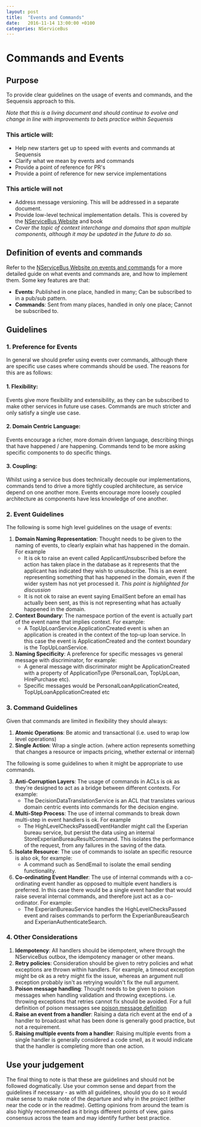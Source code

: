 ```yaml
---
layout: post
title:  "Events and Commands"
date:   2016-11-14 13:00:00 +0100
categories: NServiceBus
---
```


# Commands and Events

## Purpose

To provide clear guidelines on the usage of events and commands, and the Sequensis approach to this. 

*Note that this is a living document and should continue to evolve and change in line with improvements to bets practice within Sequensis*

### This article will:
- Help new starters get up to speed with events and commands at Sequensis
- Clarify what we mean by events and commands
- Provide a point of reference for PR's
- Provide a point of reference for new service implementations

### This article will not
- Address message versioning. This will be addressed in a separate document.
- Provide low-level technical implementation details. This is covered by the [NServiceBus Website] and book
- *Cover the topic of context interchange and domains that span multiple components, although it may be updated in the future to do so.*

## Definition of events and commands
Refer to the [NServiceBus Website on events and commands] for a more detailed guide on what events and commands are, and how to implement them. Some key features are that:

 - **Events**: Published in one place, handled in many; Can be subscribed to in a pub/sub pattern.
 - **Commands**: Sent from many places, handled in only one place;  Cannot be subscribed to.

## Guidelines

### 1. Preference for Events
In general we should prefer using events over commands, although there are specific use cases where commands should be used. The reasons for this are as follows:

#### 1. **Flexibility**: 
Events give more flexibility and extensibility, as they can be subscribed to make other services in future use cases. Commands are much stricter and only satisfy a single use case.

#### 2. **Domain Centric Language**:  
Events encourage a richer, more domain driven language, describing things that have happened / are happening. Commands tend to be more asking specific components to do specific things.

#### 3. **Coupling**: 
Whilst using a service bus does technically decouple our implementations,  commands tend to drive a more tightly coupled architecture, as service depend on one another more. Events encourage more loosely coupled architecture as components have less knowledge of one another. 

### 2. Event Guidelines
The following is some high level guidelines on the usage of events:

1. **Domain Naming Representation**: Thought needs to be given to the naming of events, to clearly explain what has happened in the domain. For example 
	- It is ok to raise an event called ApplicantUnsubscribed before the action has taken place in the database as it represents that the applicant has indicated they wish to unsubscribe. This is an event representing something that has happened in the domain, even if the wider system has not yet processed it. *This point is highlighted for discussion*
	- It is not ok to raise an event saying EmailSent before an email has actually been sent, as this is not representing what has actually happened in the domain.
2. **Context Boundary**: The namespace portion of the event is actually part of the event name that implies context. For example:
	- A TopUpLoanService.ApplicationCreated event is when an application is created in the context of the top-up loan service. In this case the event is ApplicationCreated and the context boundary is the TopUpLoanService.
3. **Naming Specificity**: A preference for specific messages vs general message with discriminator, for example:
	- A general message with discriminator might be ApplicationCreated with a property of ApplicationType (PersonalLoan, TopUpLoan, HirePurchase etc).
	- Specific messages would be PersonalLoanApplicationCreated, TopUpLoanApplicationCreated etc

### 3. Command Guidelines
Given that commands are limited in flexibility they should always:

1. **Atomic Operations**: Be atomic and transactional (i.e. used to wrap low level operations)
2. **Single Action**: Wrap a single action. (where action represents something that changes a resource or impacts pricing, whether external or internal)

The following is some guidelines to when it might be appropriate to use commands.

3. **Anti-Corruption Layers**: The usage of commands in ACLs is ok as they're designed to act as a bridge between different contexts. For example:
	- The DecisionDataTranslationService is an ACL that translates various domain centric events into commands for the decision engine.
4. **Multi-Step Process**: The use of internal commands to break down multi-step in event handlers is ok. For example
	- The HighLevelChecksPassedEventHandler might call the Experian bureau service, but persist the data using an internal StoreExperianBureauResultCommand. This isolates the performance of the request, from any failures in the saving of the data.
5. **Isolate Resource**: The use of commands to isolate an specific resource is also ok, for example:
	- A command such as SendEmail to isolate the email sending functionality.
6. **Co-ordinating Event Handler**:  The use of internal commands with a co-ordinating event handler as opposed to multiple event handlers is preferred. In this case there would be a single event handler that would raise several internal commands, and therefore just act as a co-ordinator. For example:
	- The ExperianBureauService handles the HighLevelChecksPassed event and raises commands to perform the ExperianBureauSearch and ExperianAuthenticateSearch.

### 4. Other Considerations

1. **Idempotency**: All handlers should be idempotent, where through the NServiceBus outbox, the idempotency manager or other means.
2. **Retry policies**: Consideration should be given to retry policies and what exceptions are thrown within handlers. For example, a timeout exception might be ok as a retry might fix the issue, whereas an argument null exception probably isn't as retrying wouldn't fix the null argument.
3. **Poison message handling**: Thought needs to be given to poison messages when handling validation and throwing exceptions. i.e. throwing exceptions that retries cannot fix should be avoided. For a full definition of poison messages see [poison message definition]
4. **Raise an event from a handler**: Raising a data rich event at the end of a handler to broadcast what has been done is generally good practice, but not a requirement.
5. **Raising multiple events from a handler**: Raising multiple events from a single handler is generally considered a code smell, as it would indicate that the handler is completing more than one action.

## Use your judgement
The final thing to note is that these are guidelines and should not be followed dogmatically. Use your common sense and depart from the guidelines if necessary - as with all guidelines, should you do so it would make sense to make note of the departure and why in the project (either near the code or in the readme). Getting opinions from around the team is also highly recommended as it brings different points of view, gains consensus across the team and may identify further best practice.

[NServiceBus Website]:https://docs.particular.net/nservicebus/
[NServiceBus Website on events and commands]: https://docs.particular.net/nservicebus/messaging/messages-events-commands
[poison message definition]: https://msdn.microsoft.com/en-us/library/ms789028(v=vs.110).aspx






